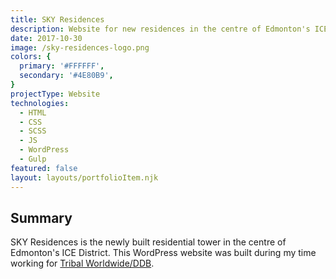 ```yaml
---
title: SKY Residences
description: Website for new residences in the centre of Edmonton's ICE District.
date: 2017-10-30
image: /sky-residences-logo.png
colors: {
  primary: '#FFFFFF',
  secondary: '#4E80B9',
}
projectType: Website
technologies:
  - HTML
  - CSS
  - SCSS
  - JS
  - WordPress
  - Gulp
featured: false
layout: layouts/portfolioItem.njk
---
```


## Summary
SKY Residences is the newly built residential tower in the centre of Edmonton's ICE District. This WordPress website was built during my time working for [Tribal Worldwide/DDB](https://tribalworldwide.ca/).
